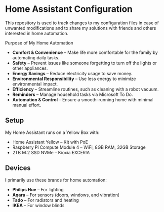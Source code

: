 # Home Assistant Configuration
This repository is used to track changes to my configuration files in case of unwanted modifications and to share my solutions with friends and others interested in home automation.

Purpose of My Home Automation
- **Comfort & Convenience** – Make life more comfortable for the family by automating daily tasks.
- **Safety** – Prevent issues like someone forgetting to turn off the lights or other appliances.
- **Energy Savings** – Reduce electricity usage to save money.
- **Environmental Responsibility** – Use less energy to minimize environmental impact.
- **Efficiency** – Streamline routines, such as cleaning with a robot vacuum.
- **Reminders** – Manage household tasks via Microsoft To Do.
- **Automation & Control** – Ensure a smooth-running home with minimal manual effort.

## Setup
My Home Assistant runs on a Yellow Box with:
- Home Assistant Yellow – Kit with PoE
- Raspberry Pi Compute Module 4 – WiFi, 8GB RAM, 32GB Storage
- 2TB M.2 SSD NVMe – Kioxia EXCERIA

## Devices
I primarily use these brands for home automation:
- **Philips Hue** – For lighting
- **Aqara** – For sensors (doors, windows, and vibration)
- **Tado** – For radiators and heating
- **IKEA** – For window blinds

